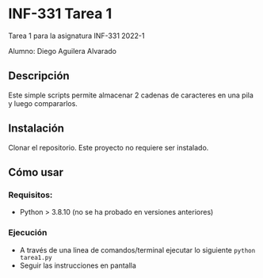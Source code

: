 # INF-331 Tarea 1

Tarea 1 para la asignatura INF-331 2022-1

Alumno: Diego Aguilera Alvarado

## Descripción

Este simple scripts permite almacenar 2 cadenas de caracteres en una pila y luego compararlos.

## Instalación

Clonar el repositorio. Este proyecto no requiere ser instalado.

## Cómo usar

### Requisitos:

* Python > 3.8.10 (no se ha probado en versiones anteriores)

### Ejecución

* A través de una linea de comandos/terminal ejecutar lo siguiente `python tarea1.py`
* Seguir las instrucciones en pantalla
